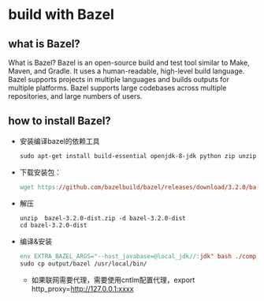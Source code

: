# build with Bazel
## what is Bazel?
What is Bazel?
Bazel is an open-source build and test tool similar to Make, Maven, and Gradle. It uses a human-readable, high-level build language. Bazel supports projects in multiple languages and builds outputs for multiple platforms. Bazel supports large codebases across multiple repositories, and large numbers of users.
## how to install Bazel?
* 安装编译bazel的依赖工具

  ```makefile
  sudo apt-get install build-essential openjdk-8-jdk python zip unzip
  ```
  
* 下载安装包：

  ```makefile
  wget https://github.com/bazelbuild/bazel/releases/download/3.2.0/bazel-3.2.0-dist.zip --no-check-certificate
  ```
  
* 解压

   ```makefile
   unzip  bazel-3.2.0-dist.zip -d bazel-3.2.0-dist
   cd bazel-3.2.0-dist
   ```

* 编译&安装

  ```makefile
  env EXTRA_BAZEL_ARGS="--host_javabase=@local_jdk//:jdk" bash ./compile.sh
  sudo cp output/bazel /usr/local/bin/
  ```
  
  * 如果联网需要代理，需要使用cntlm配置代理，export http_proxy=http://127.0.0.1:xxxx
